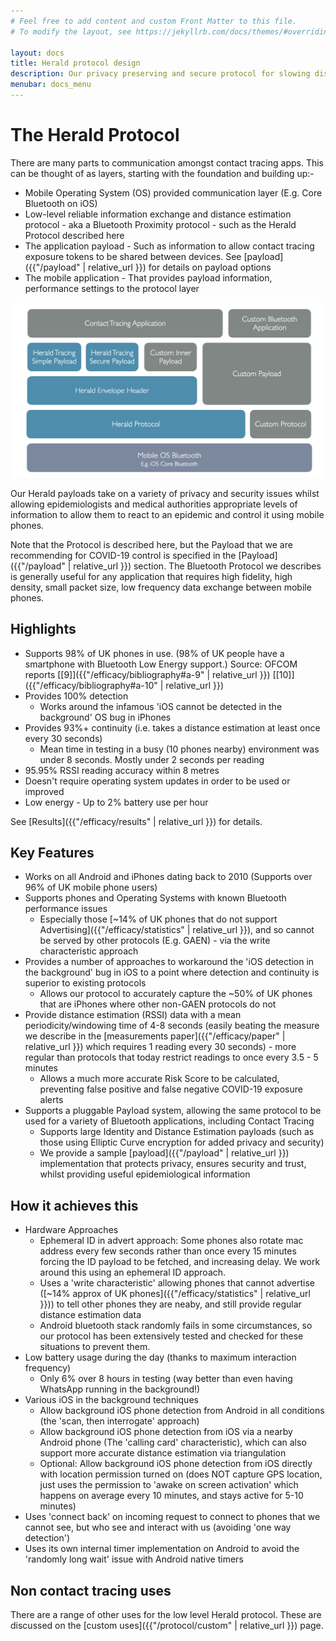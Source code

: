 ```yaml
---
# Feel free to add content and custom Front Matter to this file.
# To modify the layout, see https://jekyllrb.com/docs/themes/#overriding-theme-defaults

layout: docs
title: Herald protocol design
description: Our privacy preserving and secure protocol for slowing disease spread
menubar: docs_menu
---
```


# The Herald Protocol

There are many parts to communication amongst contact tracing apps. This can be thought of as layers, starting with the foundation and building up:-

- Mobile Operating System (OS) provided communication layer (E.g. Core Bluetooth on iOS)
- Low-level reliable information exchange and distance estimation protocol - aka a Bluetooth Proximity protocol - such as the Herald Protocol described here
- The application payload - Such as information to allow contact tracing exposure tokens to be shared between devices. See [payload]({{"/payload" | relative_url }}) for details on payload options
- The mobile application - That provides payload information, performance settings to the protocol layer

![Protocol and Payload layers diagram](../images/ProtocolStack.png)

Our Herald payloads take on a variety of privacy and security issues whilst allowing epidemiologists and medical authorities appropriate levels of information to allow them to react to an epidemic and control it using mobile phones.

Note that the Protocol is described here, but the Payload that we are recommending for COVID-19 control is specified in the [Payload]({{"/payload" | relative_url }}) section. The Bluetooth Protocol we describes is generally useful for any application that requires high fidelity, high density, small packet size, low frequency data exchange between mobile phones.

## Highlights

- Supports 98% of UK phones in use. (98% of UK people have a smartphone with Bluetooth Low Energy support.) Source: OFCOM reports [[9]]({{"/efficacy/bibliography#a-9" | relative_url }}) [[10]]({{"/efficacy/bibliography#a-10" | relative_url }})
- Provides 100% detection
  - Works around the infamous 'iOS cannot be detected in the background' OS bug in iPhones
- Provides 93%+ continuity (i.e. takes a distance estimation at least once every 30 seconds)
  - Mean time in testing in a busy (10 phones nearby) environment was under 8 seconds. Mostly under 2 seconds per reading
- 95.95% RSSI reading accuracy within 8 metres
- Doesn't require operating system updates in order to be used or improved
- Low energy - Up to 2% battery use per hour

See [Results]({{"/efficacy/results" | relative_url }}) for details.

## Key Features

- Works on all Android and iPhones dating back to 2010 (Supports over 96% of UK mobile phone users)
- Supports phones and Operating Systems with known Bluetooth performance issues
  - Especially those [~14% of UK phones that do not support Advertising]({{"/efficacy/statistics" | relative_url }}), and so cannot be served by other protocols (E.g. GAEN) - via the write characteristic approach
- Provides a number of approaches to workaround the 'iOS detection in the background' bug in iOS to a point where detection and continuity is superior to existing protocols
  - Allows our protocol to accurately capture the ~50% of UK phones that are iPhones where other non-GAEN protocols do not
- Provide distance estimation (RSSI) data with a mean periodicity/windowing time of 4-8 seconds (easily beating the measure we describe in the [measurements paper]({{"/efficacy/paper" | relative_url }}) which requires 1 reading every 30 seconds) - more regular than protocols that today restrict readings to once every 3.5 - 5 minutes
  - Allows a much more accurate Risk Score to be calculated, preventing false positive and false negative COVID-19 exposure alerts
- Supports a pluggable Payload system, allowing the same protocol to be used for a variety of Bluetooth applications, including Contact Tracing
  - Supports large Identity and Distance Estimation payloads (such as those using Elliptic Curve encryption for added privacy and security)
  - We provide a sample [payload]({{"/payload" | relative_url }}) implementation that protects privacy, ensures security and trust, whilst providing useful epidemiological information

## How it achieves this

- Hardware Approaches
  - Ephemeral ID in advert approach: Some phones also rotate mac address every few seconds rather than once every 15 minutes forcing the ID payload to be fetched, and increasing delay. We work around this using an ephemeral ID approach.
  - Uses a 'write characteristic' allowing phones that cannot advertise ([~14% approx of UK phones]({{"/efficacy/statistics" | relative_url }})) to tell other phones they are neaby, and still provide regular distance estimation data
  - Android bluetooth stack randomly fails in some circumstances, so our protocol has been extensively tested and checked for these situations to prevent them.
- Low battery usage during the day (thanks to maximum interaction frequency)
  - Only 6% over 8 hours in testing (way better than even having WhatsApp running in the background!)
- Various iOS in the background techniques
  - Allow background iOS phone detection from Android in all conditions (the 'scan, then interrogate' approach)
  - Allow background iOS phone detection from iOS via a nearby Android phone (The 'calling card' characteristic), which can also support more accurate distance estimation via triangulation
  - Optional: Allow background iOS phone detection from iOS directly with location permission turned on (does NOT capture GPS location, just uses the permission to 'awake on screen activation' which happens on average every 10 minutes, and stays active for 5-10 minutes)
- Uses 'connect back' on incoming request to connect to phones that we cannot see, but who see and interact with us (avoiding 'one way detection')
- Uses its own internal timer implementation on Android to avoid the 'randomly long wait' issue with Android native timers

## Non contact tracing uses

There are a range of other uses for the low level Herald protocol. These are discussed on the [custom uses]({{"/protocol/custom" | relative_url }}) page.
